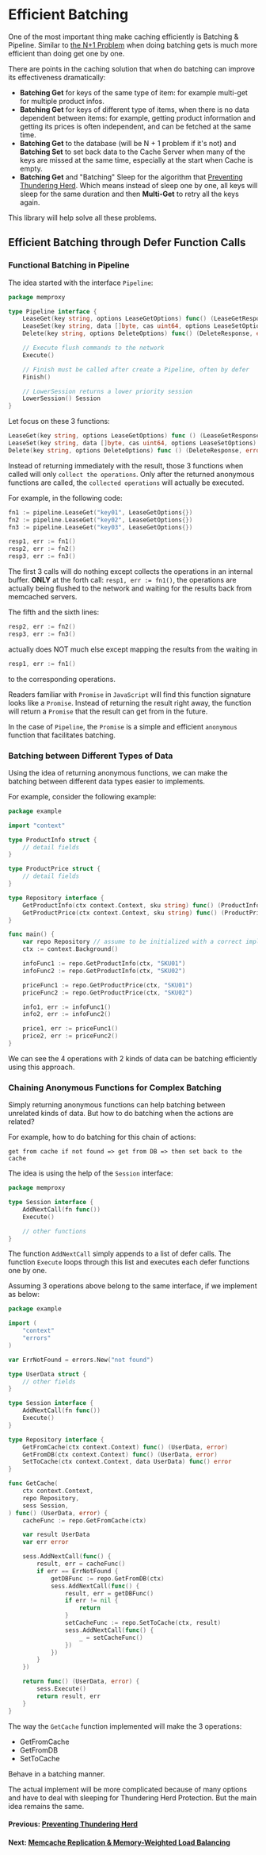# Efficient Batching

One of the most important thing make caching efficiently is Batching & Pipeline.
Similar to [the N+1 Problem](https://planetscale.com/blog/what-is-n+1-query-problem-and-how-to-solve-it)
when doing batching gets is much more efficient than doing get one by one.

There are points in the caching solution that when do batching can improve its effectiveness dramatically:

* **Batching Get** for keys of the same type of item: for example multi-get for multiple product infos.
* **Batching Get** for keys of different type of items, when there is no data dependent between items: for example,
  getting product information and getting its prices is often independent, and can be fetched at the same time.
* **Batching Get** to the database (will be N + 1 problem if it's not) and **Batching Set**
  to set back data to the Cache Server when many of the keys are missed at the same time,
  especially at the start when Cache is empty.
* **Batching Get** and "Batching" Sleep for the algorithm that [Preventing Thundering Herd](thundering-herd.md).
  Which means instead of sleep one by one, all keys will sleep for the same duration
  and then **Multi-Get** to retry all the keys again.

This library will help solve all these problems.

## Efficient Batching through Defer Function Calls

### Functional Batching in Pipeline

The idea started with the interface ``Pipeline``:

```go
package memproxy

type Pipeline interface {
	LeaseGet(key string, options LeaseGetOptions) func() (LeaseGetResponse, error)
	LeaseSet(key string, data []byte, cas uint64, options LeaseSetOptions) func() (LeaseSetResponse, error)
	Delete(key string, options DeleteOptions) func() (DeleteResponse, error)

	// Execute flush commands to the network
	Execute()

	// Finish must be called after create a Pipeline, often by defer
	Finish()

	// LowerSession returns a lower priority session
	LowerSession() Session
}

```

Let focus on these 3 functions:

```go
LeaseGet(key string, options LeaseGetOptions) func () (LeaseGetResponse, error)
LeaseSet(key string, data []byte, cas uint64, options LeaseSetOptions) func () (LeaseSetResponse, error)
Delete(key string, options DeleteOptions) func () (DeleteResponse, error)
```

Instead of returning immediately with the result, those 3 functions when called will only ``collect the operations``.
Only after the returned anonymous functions are called, the ``collected operations`` will actually be executed.

For example, in the following code:

```go
fn1 := pipeline.LeaseGet("key01", LeaseGetOptions{})
fn2 := pipeline.LeaseGet("key02", LeaseGetOptions{})
fn3 := pipeline.LeaseGet("key03", LeaseGetOptions{})

resp1, err := fn1()
resp2, err := fn2()
resp3, err := fn3()
```

The first 3 calls will do nothing except collects the operations in an internal buffer.
**ONLY** at the forth call: ``resp1, err := fn1()``, the operations are actually being flushed to the network and
waiting for the results back from memcached servers.

The fifth and the sixth lines:

```go
resp2, err := fn2()
resp3, err := fn3()
```

actually does NOT much else except mapping the results from the
waiting in

```go
resp1, err := fn1()
```

to the corresponding operations.

Readers familiar with ``Promise`` in ``JavaScript`` will find this function signature looks like a ``Promise``.
Instead of returning the result right away, the function will return a ``Promise``
that the result can get from in the future.

In the case of ``Pipeline``, the ``Promise`` is a simple and efficient ``anonymous`` function that facilitates batching.

### Batching between Different Types of Data

Using the idea of returning anonymous functions, we can
make the batching between different data types easier to implements.

For example, consider the following example:

```go
package example

import "context"

type ProductInfo struct {
	// detail fields
}

type ProductPrice struct {
	// detail fields
}

type Repository interface {
	GetProductInfo(ctx context.Context, sku string) func() (ProductInfo, error)
	GetProductPrice(ctx context.Context, sku string) func() (ProductPrice, error)
}

func main() {
	var repo Repository // assume to be initialized with a correct implementation
	ctx := context.Background()

	infoFunc1 := repo.GetProductInfo(ctx, "SKU01")
	infoFunc2 := repo.GetProductInfo(ctx, "SKU02")

	priceFunc1 := repo.GetProductPrice(ctx, "SKU01")
	priceFunc2 := repo.GetProductPrice(ctx, "SKU02")

	info1, err := infoFunc1()
	info2, err := infoFunc2()

	price1, err := priceFunc1()
	price2, err := priceFunc2()
}
```

We can see the 4 operations with 2 kinds of data can be batching efficiently using this approach.

### Chaining Anonymous Functions for Complex Batching

Simply returning anonymous functions can help batching between unrelated kinds of data.
But how to do batching when the actions are related?

For example, how to do batching for this chain of actions:

```
get from cache if not found => get from DB => then set back to the cache
```

The idea is using the help of the ``Session`` interface:

```go
package memproxy

type Session interface {
	AddNextCall(fn func())
	Execute()

	// other functions
}
```

The function ``AddNextCall`` simply appends to a list of defer calls.
The function ``Execute`` loops through this list and executes each defer functions one by one.

Assuming 3 operations above belong to the same interface, if we implement as below:

```go
package example

import (
	"context"
	"errors"
)

var ErrNotFound = errors.New("not found")

type UserData struct {
	// other fields
}

type Session interface {
	AddNextCall(fn func())
	Execute()
}

type Repository interface {
	GetFromCache(ctx context.Context) func() (UserData, error)
	GetFromDB(ctx context.Context) func() (UserData, error)
	SetToCache(ctx context.Context, data UserData) func() error
}

func GetCache(
	ctx context.Context,
	repo Repository,
	sess Session,
) func() (UserData, error) {
	cacheFunc := repo.GetFromCache(ctx)

	var result UserData
	var err error

	sess.AddNextCall(func() {
		result, err = cacheFunc()
		if err == ErrNotFound {
			getDBFunc := repo.GetFromDB(ctx)
			sess.AddNextCall(func() {
				result, err = getDBFunc()
				if err != nil {
					return
				}
				setCacheFunc := repo.SetToCache(ctx, result)
				sess.AddNextCall(func() {
					_ = setCacheFunc()
				})
			})
		}
	})

	return func() (UserData, error) {
		sess.Execute()
		return result, err
	}
}
```

The way the ``GetCache`` function implemented will make the 3 operations:

* GetFromCache
* GetFromDB
* SetToCache

Behave in a batching manner.

The actual implement will be more complicated because of many options and
have to deal with sleeping for Thundering Herd Protection. But the main idea remains the same.

#### Previous: [Preventing Thundering Herd](thundering-herd.md)
#### Next: [Memcache Replication & Memory-Weighted Load Balancing](replication.md)
